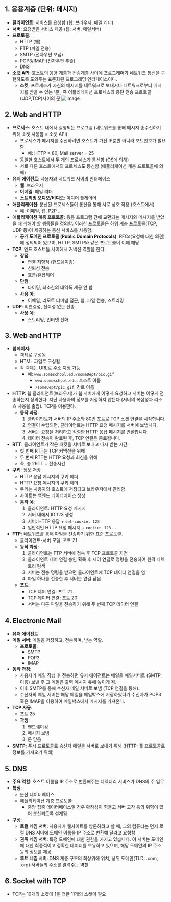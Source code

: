 ## 1. 응용계층 (단위: 메시지)
- **클라이언트**: 서비스를 요청함 (웹: 브라우저, 메일 리더)
- **서버**: 요청받은 서비스 제공 (웹: 서버, 메일서버)
- **프로토콜**:
  - HTTP (웹)
  - FTP (파일 전송)
  - SMTP (전자우편 보냄)
  - POP3/IMAP (전자우편 추출)
  - DNS
- **소켓 API**: 호스트의 응용 계층과 전송계층 사이에 프로그래머가 네트워크 통신을 구현하도록 도와주는 표준화된 프로그래밍 인터페이스이다.
  - **소켓**: 프로세스가 자신의 메시지를 네트워크로 보내거나 네트워크로부터 메시지를 받을 수 있는 '문', 즉 어플리케이션 프로세스와 종단 전송 프로토콜(UDP,TCP)사이의 문
    ![Image](https://github.com/user-attachments/assets/66044379-a703-48a7-9562-e501f13cf162)

## 2. Web and HTTP
- **프로세스**: 호스트 내에서 실행되는 프로그램 (네트워크를 통해 메시지 송수신하기 위해 소켓 사용함 = 소켓 API)
  - 프로세스가 메시지를 수신하려면 호스트가 가진 IP뿐만 아니라 포트번호가 필요함.
    - 예: HTTP = 80, Mail server = 25
  - 동일한 호스트에서 두 개의 프로세스가 통신함 (OS에 의해)
  - 서로 다른 호스트에서의 프로세스도 통신함 (애플리케이션 계층 프로토콜에 의해)
- **유저 에이전트**: 사용자와 네트워크 사이의 인터페이스
  - **웹**: 브라우저
  - **이메일**: 메일 리더
  - **스트리밍 오디오/비디오**: 미디어 플레이어
- **애플리케이션**: 분산된 프로세스들이 통신을 통해 서로 상호 작용 (호스트에서)
  - 예: 이메일, 웹, P2P ...
- **애플리케이션 계층 프로토콜**: 응용 프로그램 간에 교환되는 메시지와 메시지를 받았을 때 취해야 할 행동들을 정의함. 이러한 프로토콜은 하위 계층 프로토콜(TCP, UDP 등)이 제공하는 통신 서비스를 사용함.
  - **공개 도메인 프로토콜 (Public Domain Protocols)**: RFCs(요청에 대한 의견)에 정의되어 있으며, HTTP, SMTP와 같은 프로토콜이 이에 해당
- **TCP**: 엔드 호스트들 사이에서 커넥션 역할을 한다.
  - **장점**:
    - 연결 지향적 (핸드쉐이킹)
    - 신뢰성 전송
    - 흐름/혼잡제어
  - **단점**:
    - 타이밍, 최소한의 대역폭 제공 안 함
  - **사용 예**:
    - 이메일, 리모트 터미널 접근, 웹, 파일 전송, 스트리밍
- **UDP**: 비연결성, 신뢰성 없는 전송
  - **사용 예**:
    - 스트리밍, 인터넷 전화

## 3. Web and HTTP
- **웹페이지**:
  - 객체로 구성됨
  - HTML 파일로 구성됨
  - 각 객체는 URL로 주소 지정 가능
    - 예: `www.someschool.edu/someDept/pic.gif`
      - `www.someschool.edu`: 호스트 이름
      - `/someDept/pic.gif`: 경로 이름
- **HTTP**: 웹 클라이언트(브라우저)가 웹 서버에게 어떻게 요청하고 서버는 어떻게 전송하는지 정의한다. 지난 사용자의 정보를 저장하지 않는다 (서버의 복잡성과 리소스 사용을 줄임). TCP를 이용한다.
  - **동작 과정**:
    1. 클라이언트가 서버의 IP 주소와 80번 포트로 TCP 소켓 연결을 시작합니다.
    2. 연결이 수립되면, 클라이언트는 HTTP 요청 메시지를 서버에 보냅니다.
    3. 서버는 요청을 처리하고 적절한 HTTP 응답 메시지를 반환합니다.
    4. 데이터 전송이 완료된 후, TCP 연결은 종료됩니다.
- **RTT**: 클라이언트가 작은 패킷을 서버로 보내고 다시 받는 시간.
  - 첫 번째 RTT는 TCP 커넥션을 위해
  - 두 번째 RTT는 HTTP 요청과 회신을 위해
  - 즉, 총 2RTT + 전송시간
- **쿠키**: 정보 저장
  - HTTP 응답 메시지의 쿠키 헤더
  - HTTP 요청 메시지의 쿠키 헤더
  - 쿠키는 사용자의 호스트에 저장되고 브라우저에서 관리함
  - 사이트는 백엔드 데이터베이스 생성
  - **동작 예**:
    1. 클라이언트: HTTP 요청 메시지
    2. 서버 내에서 ID 123 생성
    3. 서버: HTTP 응답 + `set-cookie: 123`
    4. 일반적인 HTTP 요청 메시지 + `cookie: 123` ...
- **FTP**: 네트워크를 통해 파일을 전송하기 위한 표준 프로토콜.
  - 클라이언트-서버 모델, 포트 21
  - **동작 과정**:
    1. 클라이언트는 FTP 서버에 접속 후 TCP 프로토콜 지정
    2. 클라이언트 제어 연결 승인 획득 후 제어 연결로 명령을 전송하여 원격 디렉토리 탐색
    3. 서버는 전송 명령을 받으면 클라이언트에 TCP 데이터 연결을 염
    4. 파일 하나를 전송한 후 서버는 연결 닫음
  - **포트**:
    - TCP 제어 연결: 포트 21
    - TCP 데이터 연결: 포트 20
    - 서버는 다른 파일을 전송하기 위해 두 번째 TCP 데이터 연결

## 4. Electronic Mail
- **유저 에이전트**
- **메일 서버**: 메일을 저장하고, 전송하며, 받는 역할.
  - **프로토콜**:
    - SMTP
    - POP3
    - IMAP
- **동작 과정**:
  - 사용자가 메일 작성 후 전송하면 유저 에이전트는 메일을 메일서버로 (SMTP 이용) 보낸 후 그 메일은 출력 메시지 큐에 놓이게 됨.
  - 이후 SMTP를 통해 수신자 메일 서버로 보냄 (TCP 연결을 통해).
  - 수신자의 메일 서버는 해당 메일을 메일박스에 저장하였다가 수신자가 POP3 혹은 IMAP을 이용하여 메일박스에서 메시지를 가져온다.
- **TCP 사용**:
  - 포트 25
  - **과정**:
    1. 핸드쉐이킹
    2. 메시지 보냄
    3. 문 닫음
- **SMTP**: 푸시 프로토콜로 송신자 메일을 서버로 보내기 위해 (HTTP: 풀 프로토콜로 정보를 가져오기 위해)

## 5. DNS
- **주요 역할**: 호스트 이름을 IP 주소로 변환해주는 디렉터리 서비스가 DNS의 주 임무
- **특징**:
  - 분산 데이터베이스
  - 애플리케이션 계층 프로토콜
    - 중앙 집중 데이터베이스일 경우 확장성이 힘들고 서버 고장 등의 위험이 있어 분산되도록 설계됨
- **구성**:
  - **로컬 네임 서버**: 사용자가 웹사이트를 방문하려고 할 때, 그의 컴퓨터는 먼저 로컬 DNS 서버에 도메인 이름을 IP 주소로 변환해 달라고 요청함
  - **권위 네임 서버**: 특정 도메인에 대한 권한을 가지고 있습니다. 이 서버는 도메인에 대한 최종적이고 정확한 데이터를 보유하고 있으며, 해당 도메인의 IP 주소 등의 정보를 제공
  - **루트 네임 서버**: DNS 계층 구조의 최상위에 위치, 상위 도메인(TLD: .com, .org) 서버들의 주소를 알려주는 역할

## 6. Socket with TCP
- TCP는 10개의 소켓에 1을 더한 11개의 소켓이 필요
